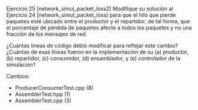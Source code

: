 Ejercicio 25 [network_simul_packet_loss2]
Modifique su solución al Ejercicio 24 [network_simul_packet_loss] para que el hilo que pierde paquetes esté ubicado entre el productor y el repartidor, de tal forma, que el porcentaje de pérdida de paquetes afecte a todos los paquetes y no una fracción de los mensajes de red.

¿Cuántas líneas de código debió modificar para reflejar este cambio? ¿Cuántas de esas líneas fueron en la implementación de su (a) productor, (b) repartidor, (c) consumidor, (d) ensamblador, y (e) controlador de la simulación?

Cambios:
- ProducerConsumerTest.cpp (8)
- AssemblerTest.hpp (1)
- AssemblerTest.cpp (3)